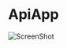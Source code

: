# ApiApp

![ScreenShot](https://user-images.githubusercontent.com/51725648/67738277-3ab30980-f9cb-11e9-8c01-a62c7757537b.png)
